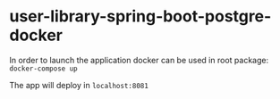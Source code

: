 # user-library-spring-boot-postgre-docker
In order to launch the application docker can be used in root package:
 `docker-compose up` 

The app will deploy in `localhost:8081`
